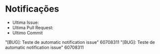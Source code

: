 # Notificações

* Ultima Issue:
* Ultima Pull Request:
* Ultimo Commit

<!--

    - name: Pegar PRs
      run: |
        echo $(curl --request GET \
        --url https://api.github.com/repos/maiconrp/AD-gestao/issues?state=open \
        --header "content-type: application/json" \
        --header "authorization: Bearer ${{ secrets.GITHUB_TOKEN }}") | jq '.[] | .title, .user') > issue
    
    - name: Monta template
      run:
        printf "# Notificações\n * Ultima Issue\n * Ultima Pull Request\n * Ultimo Commit\n" > notification_template
        template = """
-->
"[BUG]: Teste de automatic notification issue" 60708311
"[BUG]: Teste de automatic notification issue" 60708311
